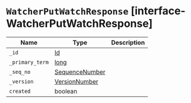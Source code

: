 # `WatcherPutWatchResponse` [interface-WatcherPutWatchResponse]

| Name | Type | Description |
| - | - | - |
| `_id` | [Id](./Id.md) | &nbsp; |
| `_primary_term` | [long](./long.md) | &nbsp; |
| `_seq_no` | [SequenceNumber](./SequenceNumber.md) | &nbsp; |
| `_version` | [VersionNumber](./VersionNumber.md) | &nbsp; |
| `created` | boolean | &nbsp; |
